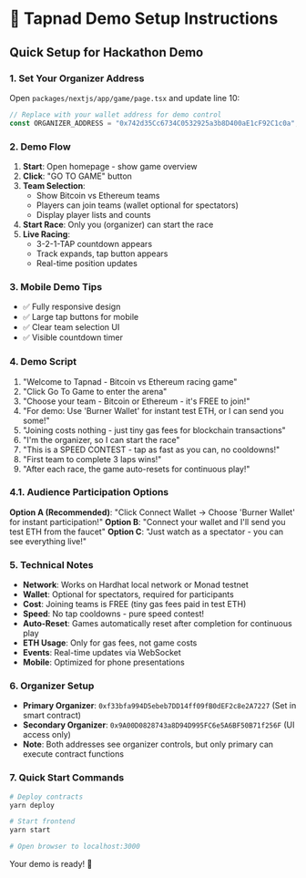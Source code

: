 # 🎯 Tapnad Demo Setup Instructions

## Quick Setup for Hackathon Demo

### 1. Set Your Organizer Address
Open `packages/nextjs/app/game/page.tsx` and update line 10:

```typescript
// Replace with your wallet address for demo control
const ORGANIZER_ADDRESS = "0x742d35Cc6734C0532925a3b8D400aE1cF92C1c0a"; 
```

### 2. Demo Flow
1. **Start**: Open homepage - show game overview
2. **Click**: "GO TO GAME" button
3. **Team Selection**: 
   - Show Bitcoin vs Ethereum teams
   - Players can join teams (wallet optional for spectators)
   - Display player lists and counts
4. **Start Race**: Only you (organizer) can start the race
5. **Live Racing**: 
   - 3-2-1-TAP countdown appears
   - Track expands, tap button appears
   - Real-time position updates

### 3. Mobile Demo Tips
- ✅ Fully responsive design
- ✅ Large tap buttons for mobile
- ✅ Clear team selection UI
- ✅ Visible countdown timer

### 4. Demo Script
1. "Welcome to Tapnad - Bitcoin vs Ethereum racing game"
2. "Click Go To Game to enter the arena"
3. "Choose your team - Bitcoin or Ethereum - it's FREE to join!"
4. "For demo: Use 'Burner Wallet' for instant test ETH, or I can send you some!"
5. "Joining costs nothing - just tiny gas fees for blockchain transactions"
6. "I'm the organizer, so I can start the race"
7. "This is a SPEED CONTEST - tap as fast as you can, no cooldowns!"
8. "First team to complete 3 laps wins!"
9. "After each race, the game auto-resets for continuous play!"

### 4.1. Audience Participation Options
**Option A (Recommended)**: "Click Connect Wallet → Choose 'Burner Wallet' for instant participation!"
**Option B**: "Connect your wallet and I'll send you test ETH from the faucet"
**Option C**: "Just watch as a spectator - you can see everything live!"

### 5. Technical Notes
- **Network**: Works on Hardhat local network or Monad testnet
- **Wallet**: Optional for spectators, required for participants
- **Cost**: Joining teams is FREE (tiny gas fees paid in test ETH)
- **Speed**: No tap cooldowns - pure speed contest!
- **Auto-Reset**: Games automatically reset after completion for continuous play
- **ETH Usage**: Only for gas fees, not game costs
- **Events**: Real-time updates via WebSocket
- **Mobile**: Optimized for phone presentations

### 6. Organizer Setup
- **Primary Organizer**: `0xf33bfa994D5ebeb7DD14ff09fB0dEF2c8e2A7227` (Set in smart contract)
- **Secondary Organizer**: `0x9A00D0828743a8D94D995FC6e5A6BF50B71f256F` (UI access only)
- **Note**: Both addresses see organizer controls, but only primary can execute contract functions

### 7. Quick Start Commands
```bash
# Deploy contracts
yarn deploy

# Start frontend
yarn start

# Open browser to localhost:3000
```

Your demo is ready! 🚀